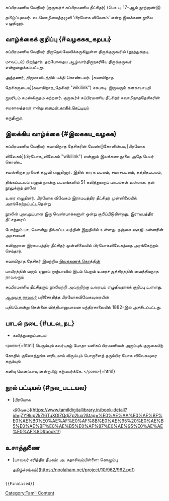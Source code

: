 சுப்பிரமணிய வேதியர் (குருகூர்ச் சுப்பிரமணிய தீட்சிதர்) (பொ.யு. 17-ஆம் நூற்றாண்டு)
தமிழ்ப்புலவர். வடமொழியைத்தழுவி \'பிரயோக விவேகம்\' என்ற இலக்கண நூலை எழுதினார்.

## வாழ்க்கைக் குறிப்பு {#வழககக_கறபப}

சுப்பிரமணிய வேதியர் திருநெல்வேலிக்கருகிலுள்ள திருக்குருகூரில் (தூத்துக்குடி
மாவட்டம்) பிறந்தார். தற்போதைய ஆழ்வார்திருநகரியே திருக்குருகூர் என்றழைக்கப்பட்டது.
அந்தணர், திருமாலிடத்தில் பக்தி கொண்டவர். [சுவாமிநாத
தேசிகருடைய](சுவாமிநாத_தேசிகர் "wikilink") சகபாடி. இருவரும் கனகசபாபதி
ஐயரிடம் சமஸ்கிருதம் கற்றனர். குருகூர்ச் சுப்பிரமணிய தீட்சிதர் சுவாமிநாததேசிகரின்
சமகாலத்தவர் என்று [சைமன் காசிச் செட்டிய](சைமன்_காசிச்_செட்டி "wikilink")ும்
கருதினார்.

## இலக்கிய வாழ்க்கை {#இலககய_வழகக}

சுப்பிரமணிய வேதியர் சுவாமிநாத தேசிகரின் வேண்டுகோளின்படி [பிரயோக
விவேகம்](பிரயோக_விவேகம் "wikilink") என்னும் இலக்கண நூலை அதே பெயர் கொண்ட
சமஸ்கிருத நூலைத் தழுவி எழுதினார். இதில் காரக படலம், சமாசபடலம், தத்திதபடலம்,
திங்கப்படலம் எனும் நான்கு படலங்களில் 51 கலித்துறைப் பாடல்கள் உள்ளன. தன் நூலுக்குத் தானே
உரை எழுதினர். பிரயோக விவேகம் இராமபத்திர தீட்சிதர் முன்னிலையில் அரங்கேற்றப்பட்டதென்று
நூலின் புறவுறுப்பான இரு வெண்பாக்களுள் ஒன்று குறிப்பிடுகின்றது. இராமபத்திர தீட்சதரைப்
போற்றும் பாடலொன்று திங்கப்படலத்தின் இறுதியில் உள்ளது. தஞ்சை ஷாஜி மன்னரின் அரசவைக்
கவிஞரான இராமபத்திர தீட்சிதர் முன்னிலையில் பிரயோகவிவேகத்தை அரங்கேற்றம் செய்தார்.

சுவாமிநாத தேசிகர் இயற்றிய [இலக்கணக் கொத்தின்](இலக்கணக்_கொத்து "wikilink")
பாயிரத்தில் வரும் ஏழாம் நூற்பாவில் இடம் பெறும் உரைச் சூத்திரத்தில் வைத்தியநாத நாவலரும்
சுப்பிரமணிய தீட்சிதரும் நூலியற்றி அவற்றிற்கு உரையும் எழுதியதாகக் குறிப்பு உள்ளது.
[ஆறுமுக நாவலர்](ஆறுமுக_நாவலர் "wikilink") பரிசோதித்த பிரயோகவிவேகவுரையின்
பதிப்பொன்று சென்னை வித்தியானுபாலன யந்திரசாலையில் 1882-இல் அச்சிடப்பட்டது.

## பாடல் நடை {#படல_நட}

-   கலித்துறைப்பாடல்

`<poem>`{=html} பெரும்புங் கவர்புகழ் போதா யனிசுப் பிரமணியன் அரும்புங் குருகையிற்
கோதில் குலோத்துங்க னரிடமாய் விரும்பும் பொருளைத் தரும்பிர யோக விவேகவுரை கரும்புங்
கனியு மெனப்பாடி னன்றமிழ் கற்பவர்க்கே. `</poem>`{=html}

## நூல் பட்டியல் {#நல_படடயல}

-   [பிரயோக
    விவேகம்](https://www.tamildigitallibrary.in/book-detail?id=jZY9lup2kZl6TuXGlZQdjZp2lux2&tag=%E0%AE%AA%E0%AE%BF%E0%AE%B0%E0%AE%AF%E0%AF%8B%E0%AE%95%20%E0%AE%B5%E0%AE%BF%E0%AE%B5%E0%AF%87%E0%AE%95%E0%AE%AE%E0%AF%8D#book1/)

## உசாத்துணை

-   [பாவலர் சரித்திர தீபகம்: அ. சதாசிவம்பிள்ளை: கொழும்பு
    தமிழ்ச்சங்கம்](https://noolaham.net/project/10/962/962.pdf)

```{=mediawiki}
{{Finalised}}
```
[Category:Tamil Content](Category:Tamil_Content "wikilink")
